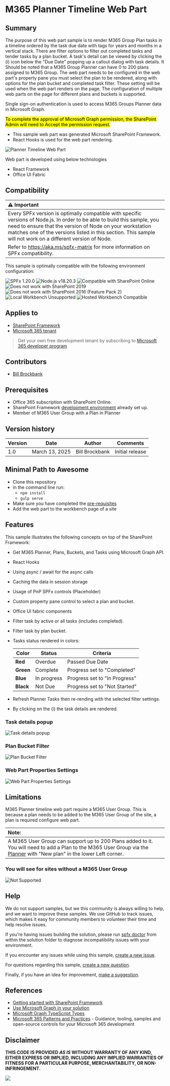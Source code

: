 # M365 Planner Timeline Web Part

## Summary

The purpose of this web part sample is to render M365 Group Plan tasks in a timeline ordered by the task due date with tags for years and months in a vertical stack. There are filter options to filter out completed tasks and tender tasks by a plan bucket. A task's detail can be viewed by clicking the (i) icon below the "Due Date" popping up a callout dialog with task details. It Should be noted that a M365 Group Planner can have 0 to 200 plans assigned to M365 Group. The web part needs to be configured in the web part's property pane you must select the plan to be rendered, along with options for the plan bucket and completed task filter. These setting will be used when the web part renders on the page. The configuration of multiple web parts on the page for different plans and buckets is supported.

Single sign-on authentication is used to access M365 Groups Planner data in Microsoft Graph.

<mark>To complete the approval of Microsoft Graph permission, the SharePoint Admin will need to Accept the permission request.</mark>

- This sample web part was generated Microsoft SharePoint Framework.
- React Hooks is used for the web part rendering.

![Planner Timeline Web Part](assets/Planner-Timeline-Web-Part.gif)

Web part is developed using below technologies

- React Framework
- Office UI Fabric

## Compatibility

|:warning: Important          |
|:---------------------------|
| Every SPFx version is optimally compatible with specific versions of Node.js. In order to be able to build this sample, you need to ensure that the version of Node on your workstation matches one of the versions listed in this section. This sample will not work on a different version of Node.|
|Refer to <https://aka.ms/spfx-matrix> for more information on SPFx compatibility.   |

This sample is optimally compatible with the following environment configuration:

![SPFx 1.20.0](https://img.shields.io/badge/SPFx-1.20.0-green.svg)
![Node.js v18.20.3](https://img.shields.io/badge/Node.js-v18.20.3-green.svg)
![Compatible with SharePoint Online](https://img.shields.io/badge/SharePoint%20Online-Compatible-green.svg)
![Does not work with SharePoint 2019](https://img.shields.io/badge/SharePoint%20Server%202019-Incompatible-red.svg "SharePoint Server 2019 requires SPFx 1.4.1 or lower")
![Does not work with SharePoint 2016 (Feature Pack 2)](https://img.shields.io/badge/SharePoint%20Server%202016%20(Feature%20Pack%202)-Incompatible-red.svg "SharePoint Server 2016 Feature Pack 2 requires SPFx 1.1")
![Local Workbench Unsupported](https://img.shields.io/badge/Local%20Workbench-Unsupported-red.svg "Local workbench is no longer available as of SPFx 1.13 and above")
![Hosted Workbench Compatible](https://img.shields.io/badge/Hosted%20Workbench-Compatible-green.svg)

## Applies to

- [SharePoint Framework](https://aka.ms/spfx)
- [Microsoft 365 tenant](https://docs.microsoft.com/en-us/sharepoint/dev/spfx/set-up-your-developer-tenant)

> Get your own free development tenant by subscribing to [Microsoft 365 developer program](http://aka.ms/o365devprogram)

## Contributors

- [Bill Brockbank](https://github.com/billbrockbank)

## Prerequisites

- Office 365 subscription with SharePoint Online.
- SharePoint Framework [development environment](https://learn.microsoft.com/sharepoint/dev/spfx/set-up-your-development-environment) already set up.
- Member of M365 User Group with a Plan in Planner

## Version history

|Version|Date|Author|Comments|
|-------|----|----|--------|
|1.0|March 13, 2025|Bill Brockbank|Initial release|

## Minimal Path to Awesome

- Clone this repository
- in the command line run:
  - `npm install`
  - `gulp serve`
- Make sure you have completed the [pre-requisites](#Pre-requisites)
- Add the web part to the workbench page of a site

## Features

This sample illustrates the following concepts on top of the SharePoint Framework:

- Get M365 Planner, Plans, Buckets, and Tasks using Microsoft Graph API.
- React Hooks
- Using async / await for the async calls
- Caching the data in session storage
- Usage of PnP SPFx controls (Placeholder)
- Custom property pane control to select a plan and bucket.
- Office UI fabric components
- Filter task by active or all tasks (includes completed).
- Filter task by plan bucket.
- Tasks status rendered in colors:

    |Color | Status | Criteria|
    |----------|------------|--------------------------------|
    |**Red** | Overdue | Passed Due Date|
    |**Green** | Complete | Progress set to "Completed"|
    |**Blue** | In progress| Progress set to "In Progress"|
    |**Black** | Not Due | Progress set to "Not Started"|

- Refresh Planner Tasks then re-rending with the selected filter settings.
- By clicking on the (i) the task details are rendered.

### Task details popup

![Task details popup](assets/Task-Callout.gif)

### Plan Bucket Filter

![Plan Bucket Filter](assets/Plan-Bucket-Filter.gif)

### Web Part Properties Settings

![Web Part Properties Settings](assets/WebPart-Properties-Settings.gif)

## Limitations

M365 Planner timeline web part require a M365 User Group. This is because a plan needs to be added to the M365 User Group of the site, a plan is required configure web part.

| Note: |
|:---|
|A M365 User Group can support up to 200 Plans added to it. You will need to add a Plan to the M365 User Group via the [Planner](https://planner.cloud.microsoft/webui) with "New plan" in the lower Left corner.|

### You will see for sites without a M365 User Group

![Not Supported](assets/Not-Supported.gif)

## Help

We do not support samples, but we this community is always willing to help, and we want to improve these samples. We use GitHub to track issues, which makes it easy for  community members to volunteer their time and help resolve issues.

If you're having issues building the solution, please run [spfx doctor](https://pnp.github.io/cli-microsoft365/cmd/spfx/spfx-doctor/) from within the solution folder to diagnose incompatibility issues with your environment.

If you encounter any issues while using this sample, [create a new issue](https://github.com/pnp/sp-dev-fx-webparts/issues/new?assignees=&labels=Needs%3A+Triage+%3Amag%3A%2Ctype%3Abug-suspected%2Csample%3A%20react-m365-planner-timeline&template=bug-report.yml&sample=react-m365-planner-timeline&authors=@billbrockbank&title=react-m365-planner-timeline%20-%20).

For questions regarding this sample, [create a new question](https://github.com/pnp/sp-dev-fx-webparts/issues/new?assignees=&labels=Needs%3A+Triage+%3Amag%3A%2Ctype%3Aquestion%2Csample%3A%20react-m365-planner-timeline&template=question.yml&sample=react-m365-planner-timeline&authors=@billbrockbank&title=react-m365-planner-timeline%20-%20).

Finally, if you have an idea for improvement, [make a suggestion](https://github.com/pnp/sp-dev-fx-webparts/issues/new?assignees=&labels=Needs%3A+Triage+%3Amag%3A%2Ctype%3Aenhancement%2Csample%3A%20react-m365-planner-timeline&template=question.yml&sample=react-m365-planner-timeline&authors=@billbrockbank&title=react-m365-planner-timeline%20-%20).

## References

- [Getting started with SharePoint Framework](https://docs.microsoft.com/en-us/sharepoint/dev/spfx/set-up-your-developer-tenant)
- [Use Microsoft Graph in your solution](https://docs.microsoft.com/en-us/sharepoint/dev/spfx/web-parts/get-started/using-microsoft-graph-apis)
- [Microsoft Graph TypeScript Types](https://github.com/microsoftgraph/msgraph-typescript-typings/blob/main/README.md)
- [Microsoft 365 Patterns and Practices](https://aka.ms/m365pnp) - Guidance, tooling, samples and open-source controls for your Microsoft 365 development

## Disclaimer

**THIS CODE IS PROVIDED _AS IS_ WITHOUT WARRANTY OF ANY KIND, EITHER EXPRESS OR IMPLIED, INCLUDING ANY IMPLIED WARRANTIES OF FITNESS FOR A PARTICULAR PURPOSE, MERCHANTABILITY, OR NON-INFRINGEMENT.**

<img src="https://m365-visitor-stats.azurewebsites.net/sp-dev-fx-webparts/samples/react-M365-Planner-Timeline" />
